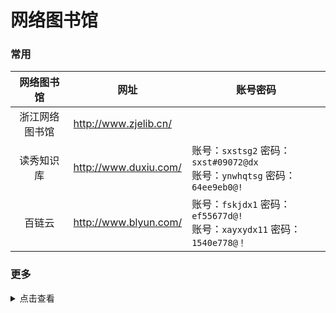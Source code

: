 # 网络图书馆



### 常用

|   网络图书馆   | 网址                  | 账号密码                                                                               |
| :------------: | --------------------- | -------------------------------------------------------------------------------------- |
| 浙江网络图书馆 | http://www.zjelib.cn/ |                                                                                        |
|   读秀知识库   | http://www.duxiu.com/ | 账号：`sxstsg2` 密码：`sxst#09072@dx`<br />账号：`ynwhqtsg` 密码：`64ee9eb0@!` |
|     百链云     | http://www.blyun.com/ | 账号：`fskjdx1` 密码：`ef55677d@!`<br />账号：`xayxydx11` 密码：`1540e778@！`  |

### 更多

<details>
<summary>点击查看</summary>

| 序号 |                数据库名称                | 访问网址                                                                                                     | 免费访问方式                                                             |
| :--: | :--------------------------------------: | :----------------------------------------------------------------------------------------------------------- | :----------------------------------------------------------------------- |
|  1  |          北大法意案例教学数据库          | [http://www.lawyee.org/](http://www.lawyee.org/user/AutoLoginByIP.asp)                                          | 账号密码为：`sxcjlaw`                                                  |
|  2  |            北大法宝法律数据库            | [https://www.pkulaw.com](https://www.pkulaw.com/)                                                               | 账号：山西财经大学<br />密码：123456                                     |
|  3  |             碧虚文化管理系统             | [http://www.bixu.me/](http://www.bixu.me/)                                                                      | 账号密码：bixu2020                                                       |
|  4  |               超星电子图书               | [http://www.sslibrary.com](http://www.sslibrary.com/)                                                           | 账号：sxcj  密码：sxcjdx@0318                                            |
|  5  |            畅想之星光盘数据库            | [http://www.bj.cxstar.cn/bookcd/index/index.do](http://www.bj.cxstar.cn/bookcd/index/index.do)                  | 账号：sxcjdx 密码：111111                                                |
|  6  |                 超星期刊                 | [http://qikan.chaoxing.com/](http://qikan.chaoxing.com/)                                                        | 无须账密  全库免费开放访问                                               |
|  7  |               超星名师讲坛               | [https://ssvideo.superlib.com](https://ssvideo.superlib.com/)                                                   | 单位：山西财经大学<br />账号：sxcj 密码：sxcjdx@0318                     |
|  8  |           多媒体视频资源数据库           | [http://legend.xianzhiwang.cn/](http://legend.xianzhiwang.cn/)                                                  | 无须账密  全库免费开放访问                                               |
|  9  |                读秀知识库                | [http://www.duxiu.com](http://www.duxiu.com/)                                                                   | 账号：sxcj  密码：sxcjdx@0318<br />账号: sxstsg2　密码: sxst#09072@dx    |
|  10  |                 E线图情                 | [http://www.chinalibs.net/](http://www.chinalibs.net/)                                                          | 账号密码：exiantuqing2020                                                |
|  11  |             方略知识管理系统             | [http://sxufe.firstlight.cn/](http://sxufe.firstlight.cn/)或[http://www.firstlight.cn/](http://www.firstlight.cn/) | 账号密码：fanglve2020                                                    |
|  12  |            法源法律数字图书馆            | [http://www.sslawy.com](http://www.sslawy.com/)                                                                 | 单位编码：sxcjdx<br />账号：814371@lawy.org 密码：21675605               |
|  13  |             国研网（教育版）             | [http://www.drcnet.com.cn](http://www.drcnet.com.cn/)                                                           | 全库免费开放访问                                                         |
|  14  |            经济学教研资源系统            | [http://www.e-courses.cn/NRE/](http://www.e-courses.cn/NRE/)                                                    | 部分开放                                                                 |
|  15  |                起点考研网                | [http://www.yjsexam.com](http://www.yjsexam.com/)                                                               | 微信关注公众号注册可访问                                                 |
|  16  |              锐思金融数据库              | [网址](http://www1.resset.cn:8080/product/UserLogin?loginName=sxcj&loginPwd=sxcj)                               | 无须账密  全库免费开放访问                                               |
|  17  |      人大复印报刊资料数据库信息系统      | [http://www.rdfybk.com/](http://www.rdfybk.com/)                                                                | 账号：pingan2020密码：pingan2020                                         |
|  18  |            锐思宏观经济数据库            | [网址](http://res.resset.com/MADB/login/login.action?loginName=sxcjlib&loginPwd=sxcjlib)                        | 无须账密  全库免费开放访问                                               |
|  19  |              世界艺术鉴赏库              | [http://www.artlib.cn/](http://www.artlib.cn/)                                                                  | 账号密码：we2020                                                         |
|  20  |           万方数据知识服务平台           | http://www.wanfangdata.com.cn/index.html                                                                     | 账号密码：hnkjxy001、002、003……020                                     |
|  21  |                网上报告厅                | [https://wb.bjadks.com](https://wb.bjadks.com/)                                                                 | 无须账密  全库免费开放访问                                               |
|  22  |                 微信课堂                 | [http://wkpc.youan.tv](http://wkpc.youan.tv/)                                                                   | 远程账密开放访问（用户名：sxcd  密码：sxcd）                             |
|  23  |            WIND中国金融数据库            | [http://www.wind.com.cn/download.htm](http://www.wind.com.cn/download.htm)                                      | 无须账密  全库免费开放访问                                               |
|  24  |        万方数据知识资源云服务系统        | [http://g.wanfangdata.com.cn](http://g.wanfangdata.com.cn/)                                                     | 账号密码：wfsxcjdx2020                                                   |
|  25  |         维普中文期刊服务平台7.0         | [http://qikan.cqvip.com/](http://qikan.cqvip.com/)                                                              | 无须账密  全库免费开放访问                                               |
|  26  |               万方创新助手               | [http://stads.infosoft.cc/](http://stads.infosoft.cc/)                                                          | 无须账密  全库免费开放访问                                               |
|  27  |                  学舟网                  | [http://xzw.youan.tv](http://xzw.youan.tv/)                                                                     | 无须账密  全库免费开放访问                                               |
|  28  |           新时代党政视频资源库           | [http://114.112.103.90](http://114.112.103.90/)                                                                 | 全库免费开放访问                                                         |
|  29  |       银符考试模拟题库应用系统B12       | [http://www.yfzxmn.com](http://www.yfzxmn.com/)                                                                 | wap端用户自行注册即可免费使用                                            |
|  30  |         雅乐国际教育视频数据库库         | [http://gjjy.yalejy.com](http://gjjy.yalejy.com/)                                                               | 无须账密  全库免费开放访问                                               |
|  31  |             云舟知识服务系统             | [http://yz.chaoxing.com/](http://yz.chaoxing.com/)                                                              | 无须账密  全库免费开放访问                                               |
|  32  |            中国权威经济论文库            | [http://thesis.cei.cn/modules/default.aspx](http://thesis.cei.cn/modules/default.aspx)                          | 无须账密  全库免费开放访问                                               |
|  33  | 中新金桥计算机技能自助式网络视频学习系统 | [http://zxjq.softtone.cn](http://zxjq.softtone.cn/)                                                             | VPN登录注册后全网访问                                                    |
|  34  |            中经专网（教育版）            | [http://ibe.cei.gov.cn/](http://www.lawyee.org/user/AutoLoginByIP.asp)                                          | 无须账密  全库免费开放访问                                               |
|  35  |            正保会计视频数据库            | [http://library.chnedu.com/CM/payment.html](http://library.chnedu.com/CM/payment.html)                          | 1. 登录<br />2. 输入：户名：wuhan2020，密码：jiayou2020<br />3. 再次登录 |
|  36  |      中科VIPExam考试学习资源数据库      | [http://www.vipexam.cn](http://www.vipexam.cn/)                                                                 | 无须账密 全库免费开放访问                                                |
|  37  |             中国知网研学平台             | [http://x.cnki.net](http://x.cnki.net/)                                                                         | 无须账密 全库免费开放访问                                                |
|  38  |            全球智库资讯数据库            | [http://tt.sciinfo.cn](http://tt.sciinfo.cn/)                                                                   | 无须账密 全库免费开放访问                                                |

</details>
